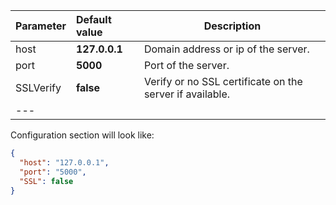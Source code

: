 | **Parameter** | **Default value**                 | **Description**                                           |
|:-|:-|-
| host          | **127.0.0.1**                     | Domain address or ip of the server.                       |
| port          | **5000**                          | Port of the server.                                       |
| SSLVerify     | **false**                         | Verify or no SSL certificate on the server if available.  |
|---

Configuration section will look like:
```json
{
  "host": "127.0.0.1",
  "port": "5000",
  "SSL": false
}
```
